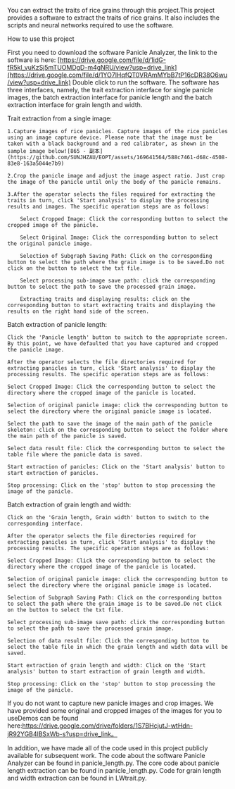 You can extract the traits of rice grains through this project.This project provides a software to extract the traits of rice grains. It also includes the scripts and neural networks required to use the software.

How to use this project

First you need to download the software Panicle Analyzer, the link to the software is here: [https://drive.google.com/file/d/1idG-fR5kl_vuKzSj5mTUOMDgD-m4gNRU/view?usp=drive_link](https://drive.google.com/file/d/1YO7lHqfQT0VRAmMYbB7tP16cDR38O6wu/view?usp=drive_link)
Double click to run the software. The software has three interfaces, namely, the trait extraction interface for single panicle images, the batch extraction interface for panicle length and the batch extraction interface for grain length and width.

Trait extraction from a single image:

	1.Capture images of rice panicles. Capture images of the rice panicles using an image capture device. Please note that the image must be taken with a black background and a red calibrator, as shown in the sample image below![865 - 副本](https://github.com/SUNJHZAU/EOPT/assets/169641564/588c7461-d68c-4508-83e8-163a5044e7b9)
 
	2.Crop the panicle image and adjust the image aspect ratio. Just crop the image of the panicle until only the body of the panicle remains.
	
	3.After the operator selects the files required for extracting the traits in turn, click 'Start analysis' to display the processing results and images. The specific operation steps are as follows:
	
		Select Cropped Image: Click the corresponding button to select the cropped image of the panicle.
	 
		Select Original Image: Click the corresponding button to select the original panicle image.
	 
		Selection of Subgraph Saving Path: Click on the corresponding button to select the path where the grain image is to be saved.Do not click on the button to select the txt file.
	 
		Select processing sub-image save path: click the corresponding button to select the path to save the processed grain image.
	 
		Extracting traits and displaying results: click on the corresponding button to start extracting traits and displaying the results on the right hand side of the screen.


Batch extraction of panicle length:

	Click the 'Panicle length' button to switch to the appropriate screen. By this point, we have defaulted that you have captured and cropped the panicle image.
	
	After the operator selects the file directories required for extracting panicles in turn, click 'Start analysis' to display the processing results. The specific operation steps are as follows:
 
	Select Cropped Image: Click the corresponding button to select the directory where the cropped image of the panicle is located.
 
	Selection of original panicle image: click the corresponding button to select the directory where the original panicle image is located.
 
	Select the path to save the image of the main path of the panicle skeleton: click on the corresponding button to select the folder where the main path of the panicle is saved.
 
	Select data result file: Click the corresponding button to select the table file where the panicle data is saved.
 
	Start extraction of panicles: Click on the 'Start analysis' button to start extraction of panicles.
 
	Stop processing: Click on the 'stop' button to stop processing the image of the panicle.
 	


Batch extraction of grain length and width:

	Click on the 'Grain length, Grain width' button to switch to the corresponding interface.
	
	After the operator selects the file directories required for extracting panicles in turn, click 'Start analysis' to display the processing results. The specific operation steps are as follows:
	
	Select Cropped Image: Click the corresponding button to select the directory where the cropped image of the panicle is located.
	
	Selection of original panicle image: click the corresponding button to select the directory where the original panicle image is located.
	
	Selection of Subgraph Saving Path: Click on the corresponding button to select the path where the grain image is to be saved.Do not click on the button to select the txt file.
	
	Select processing sub-image save path: click the corresponding button to select the path to save the processed grain image.
	
	Selection of data result file: Click the corresponding button to select the table file in which the grain length and width data will be saved.
	
	Start extraction of grain length and width: Click on the 'Start analysis' button to start extraction of grain length and width.
	
	Stop processing: Click on the 'stop' button to stop processing the image of the panicle.



If you do not want to capture new panicle images and crop images. We have provided some original and cropped images of the images for you to useDemos can be found here:https://drive.google.com/drive/folders/1S7BHcjutJ-wtHdn-jR92YGB4lBSxWb-s?usp=drive_link。


In addition, we have made all of the code used in this project publicly available for subsequent work. The code about the software Panicle Analyzer can be found in panicle_length.py. The core code about panicle length extraction can be found in panicle_length.py. Code for grain length and width extraction can be found in LWtrait.py.
